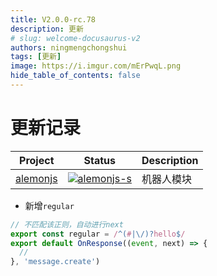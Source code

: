 ```yaml
---
title: V2.0.0-rc.78
description: 更新
# slug: welcome-docusaurus-v2
authors: ningmengchongshui
tags: [更新]
image: https://i.imgur.com/mErPwqL.png
hide_table_of_contents: false
---
```


# 更新记录

| Project    | Status                      | Description |
| ---------- | --------------------------- | ----------- |
| [alemonjs] | [![alemonjs-s]][alemonjs-p] | 机器人模块  |

[alemonjs]: https://github.com/alemonjs/core
[alemonjs-s]: https://img.shields.io/npm/v/alemonjs.svg
[alemonjs-p]: https://www.npmjs.com/package/alemonjs

- 新增`regular`

```ts
// 不匹配该正则，自动进行next
export const regular = /^(#|\/)?hello$/
export default OnResponse((event, next) => {
  //
}, 'message.create')
```
